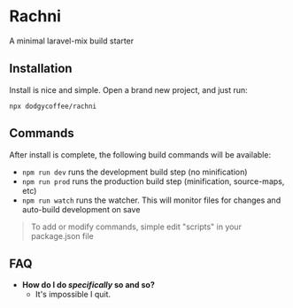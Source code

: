 # Rachni
A minimal laravel-mix build starter

## Installation
Install is nice and simple. Open a brand new project, and just run:
```
npx dodgycoffee/rachni
```

## Commands
After install is complete, the following build commands will be available:

- `npm run dev` runs the development build step (no minification)
- `npm run prod` runs the production build step (minification, source-maps, etc)
- `npm run watch` runs the watcher. This will monitor files for changes and auto-build development on save

> To add or modify commands, simple edit "scripts" in your package.json file

## FAQ
- **How do I do *specifically* so and so?**
    - It's impossible I quit.